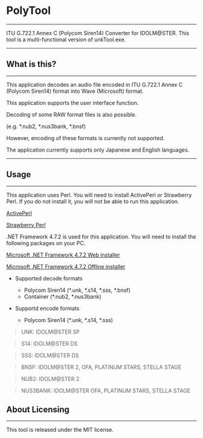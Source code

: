 # PolyTool
---
ITU G.722.1 Annex C (Polycom Siren14) Converter for IDOLM@STER.
This tool is a multi-functional version of unkTool.exe.

---

## What is this?
---
This application decodes an audio file encoded in ITU G.722.1 Annex C (Polycom Siren14) format into Wave (Microsoft) format.

This application supports the user interface function.

Decoding of some RAW format files is also possible.

(e.g. *.nub2, *.nus3bank, *.bnsf)

However, encoding of these formats is currently not supported.

The application currently supports only Japanese and English languages.

---

## Usage
---
This application uses Perl.
You will need to install ActivePerl or Strawberry Perl.
If you do not install it, you will not be able to run this application.

[ActivePerl](https://www.activestate.com/products/perl/downloads/)

[Strawberry Perl](https://strawberryperl.com/)

.NET Framework 4.7.2 is used for this application.
You will need to install the following packages on your PC.

[Microsoft .NET Framework 4.7.2 Web installer](http://go.microsoft.com/fwlink/?linkid=863262)

[Microsoft .NET Framework 4.7.2 Offline installer](http://go.microsoft.com/fwlink/?linkid=863265)

* Supported decode formats
  * Polycom Siren14 (*.unk, *.s14, *.sss, *.bnsf)
  * Container (*.nub2, *.nus3bank)

* Supportd encode formats
  * Polycom Siren14 (*.unk, *.s14, *.sss)

> UNK: IDOLM@STER SP

> S14: IDOLM@STER DS

> SSS: IDOLM@STER DS

> BNSF: IDOLM@STER 2, OFA, PLATINUM STARS, STELLA STAGE

> NUB2: IDOLM@STER 2

> NUS3BANK: IDOLM@STER OFA, PLATINUM STARS, STELLA STAGE

## About Licensing
---
This tool is released under the MIT license.
